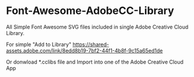 # Font-Awesome-AdobeCC-Library
All Simple Font Awesome SVG files included in single Adobe Creative Cloud Library.

For simple "Add to Library"
https://shared-assets.adobe.com/link/8edd8b19-7bf2-44f1-4b8f-9c15a65ed1de

Or donwload *.cclibs file and Import into one of the Adobe Creative Cloud App
